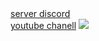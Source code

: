 <html>
<head>
  <meta http-equiv="CONTENT-TYPE" content="text/html; charset=UTF-8">
  <link rel="stylesheet" href="styles/style.css"/>
  <title>jé.blue</title>
</head>
<body>
  <a href="https://discord.com/invite/hAyveBFb">server discord</a><br>
  <a href="https://youtube.com/@ayoub_kobra_ff?si=nQyarPNhHvr3rWIK">youtube chanell</a>
  
  <img src="content://media/external/downloads/17615">
</body>
</html>
